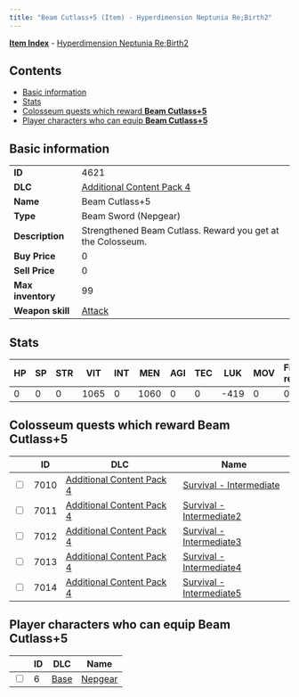 ```yaml
---
title: "Beam Cutlass+5 (Item) - Hyperdimension Neptunia Re;Birth2"
---
```


[**Item Index**](/neptunia/rb2/item/index.html) - [Hyperdimension Neptunia Re;Birth2](/neptunia/rb2)

## Contents

- [Basic information](#basic-information)
- [Stats](#stats)
- [Colosseum quests which reward **Beam Cutlass+5**](#colosseum-quests-which-reward-beam-cutlass-5)
- [Player characters who can equip **Beam Cutlass+5**](#player-characters-who-can-equip-beam-cutlass-5)

## Basic information

|   |   |
| -- | -- |
| **ID** | 4621 |
| **DLC** | [Additional Content Pack 4](/neptunia/rb2/dlc/12-pack4.html) |
| **Name** | Beam Cutlass+5 |
| **Type** | Beam Sword (Nepgear) |
| **Description** | Strengthened Beam Cutlass. Reward you get at the Colosseum. |
| **Buy Price** | 0 |
| **Sell Price** | 0 |
| **Max inventory** | 99 |
| **Weapon skill** | [Attack](/neptunia/rb2/skill/0-1-attack.html) |

## Stats

| HP | SP | STR | VIT | INT | MEN | AGI | TEC | LUK | MOV | Fire res. | Ice res. | Wind res. | Lightning res. |
| -- | -- | --- | --- | --- | --- | --- | --- | --- | --- | --------- | -------- | --------- | -------------- |
| 0 | 0 | 0 | 1065 | 0 | 1060 | 0 | 0 | -419 | 0 | 0 | 0 | 0 | 0 |

## Colosseum quests which reward **Beam Cutlass+5**

|    | ID | DLC | Name |
| -- | -- | --- | ---- |
| <input type="checkbox" id="rb2-colosseum-12-7010" class="trackbox" /> | 7010 | [Additional Content Pack 4](/neptunia/rb2/dlc/12-pack4.html) | [Survival - Intermediate](/neptunia/rb2/colosseum/12-7010-survival-intermediate.html) |
| <input type="checkbox" id="rb2-colosseum-12-7011" class="trackbox" /> | 7011 | [Additional Content Pack 4](/neptunia/rb2/dlc/12-pack4.html) | [Survival - Intermediate2](/neptunia/rb2/colosseum/12-7011-survival-intermediate2.html) |
| <input type="checkbox" id="rb2-colosseum-12-7012" class="trackbox" /> | 7012 | [Additional Content Pack 4](/neptunia/rb2/dlc/12-pack4.html) | [Survival - Intermediate3](/neptunia/rb2/colosseum/12-7012-survival-intermediate3.html) |
| <input type="checkbox" id="rb2-colosseum-12-7013" class="trackbox" /> | 7013 | [Additional Content Pack 4](/neptunia/rb2/dlc/12-pack4.html) | [Survival - Intermediate4](/neptunia/rb2/colosseum/12-7013-survival-intermediate4.html) |
| <input type="checkbox" id="rb2-colosseum-12-7014" class="trackbox" /> | 7014 | [Additional Content Pack 4](/neptunia/rb2/dlc/12-pack4.html) | [Survival - Intermediate5](/neptunia/rb2/colosseum/12-7014-survival-intermediate5.html) |

## Player characters who can equip **Beam Cutlass+5**

|    | ID | DLC | Name |
| -- | -- | --- | ---- |
| <input type="checkbox" id="rb2-player-0-6" class="trackbox" /> | 6 | [Base](/neptunia/rb2/dlc/0-base.html) | [Nepgear](/neptunia/rb2/player/0-6-nepgear.html) |